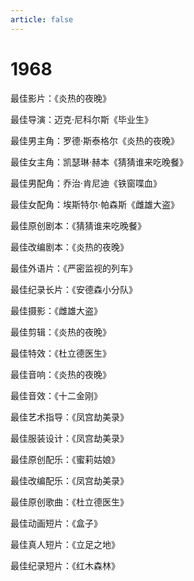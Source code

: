```yaml
---
article: false
---
```


# 1968

最佳影片：《炎热的夜晚》

最佳导演：迈克·尼科尔斯《毕业生》

最佳男主角：罗德·斯泰格尔《炎热的夜晚》

最佳女主角：凯瑟琳·赫本《猜猜谁来吃晚餐》

最佳男配角：乔治·肯尼迪《铁窗喋血》

最佳女配角：埃斯特尔·帕森斯《雌雄大盗》

最佳原创剧本：《猜猜谁来吃晚餐》

最佳改编剧本：《炎热的夜晚》

最佳外语片：《严密监视的列车》

最佳纪录长片：《安德森小分队》

最佳摄影：《雌雄大盗》

最佳剪辑：《炎热的夜晚》

最佳特效：《杜立德医生》

最佳音响：《炎热的夜晚》

最佳音效：《十二金刚》

最佳艺术指导：《凤宫劫美录》

最佳服装设计：《凤宫劫美录》

最佳原创配乐：《蜜莉姑娘》

最佳改编配乐：《凤宫劫美录》

最佳原创歌曲：《杜立德医生》

最佳动画短片：《盒子》

最佳真人短片：《立足之地》

最佳纪录短片：《红木森林》